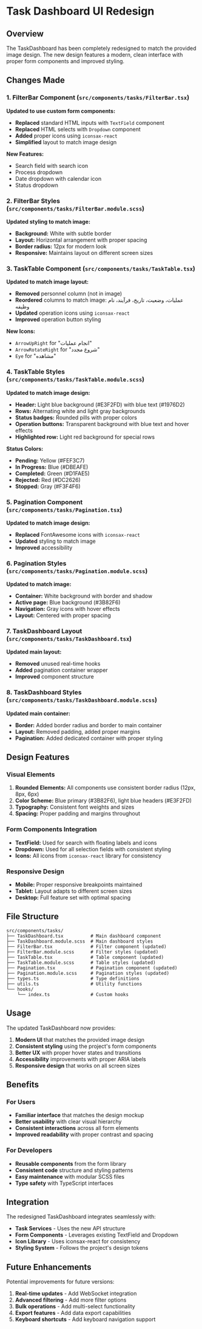 # Task Dashboard UI Redesign

## Overview
The TaskDashboard has been completely redesigned to match the provided image design. The new design features a modern, clean interface with proper form components and improved styling.

## Changes Made

### 1. FilterBar Component (`src/components/tasks/FilterBar.tsx`)
**Updated to use custom form components:**

- **Replaced** standard HTML inputs with `TextField` component
- **Replaced** HTML selects with `Dropdown` component  
- **Added** proper icons using `iconsax-react`
- **Simplified** layout to match image design

**New Features:**
- Search field with search icon
- Process dropdown
- Date dropdown with calendar icon
- Status dropdown

### 2. FilterBar Styles (`src/components/tasks/FilterBar.module.scss`)
**Updated styling to match image:**

- **Background:** White with subtle border
- **Layout:** Horizontal arrangement with proper spacing
- **Border radius:** 12px for modern look
- **Responsive:** Maintains layout on different screen sizes

### 3. TaskTable Component (`src/components/tasks/TaskTable.tsx`)
**Updated to match image layout:**

- **Removed** personnel column (not in image)
- **Reordered** columns to match image: عملیات، وضعیت، تاریخ، فرآیند، نام وظیفه
- **Updated** operation icons using `iconsax-react`
- **Improved** operation button styling

**New Icons:**
- `ArrowUpRight` for "انجام عملیات"
- `ArrowRotateRight` for "شروع مجدد"  
- `Eye` for "مشاهده"

### 4. TaskTable Styles (`src/components/tasks/TaskTable.module.scss`)
**Updated to match image design:**

- **Header:** Light blue background (#E3F2FD) with blue text (#1976D2)
- **Rows:** Alternating white and light gray backgrounds
- **Status badges:** Rounded pills with proper colors
- **Operation buttons:** Transparent background with blue text and hover effects
- **Highlighted row:** Light red background for special rows

**Status Colors:**
- **Pending:** Yellow (#FEF3C7)
- **In Progress:** Blue (#DBEAFE)
- **Completed:** Green (#D1FAE5)
- **Rejected:** Red (#DC2626)
- **Stopped:** Gray (#F3F4F6)

### 5. Pagination Component (`src/components/tasks/Pagination.tsx`)
**Updated to match image design:**

- **Replaced** FontAwesome icons with `iconsax-react`
- **Updated** styling to match image
- **Improved** accessibility

### 6. Pagination Styles (`src/components/tasks/Pagination.module.scss`)
**Updated to match image:**

- **Container:** White background with border and shadow
- **Active page:** Blue background (#3B82F6)
- **Navigation:** Gray icons with hover effects
- **Layout:** Centered with proper spacing

### 7. TaskDashboard Layout (`src/components/tasks/TaskDashboard.tsx`)
**Updated main layout:**

- **Removed** unused real-time hooks
- **Added** pagination container wrapper
- **Improved** component structure

### 8. TaskDashboard Styles (`src/components/tasks/TaskDashboard.module.scss`)
**Updated main container:**

- **Border:** Added border radius and border to main container
- **Layout:** Removed padding, added proper margins
- **Pagination:** Added dedicated container with proper styling

## Design Features

### Visual Elements
1. **Rounded Elements:** All components use consistent border radius (12px, 8px, 6px)
2. **Color Scheme:** Blue primary (#3B82F6), light blue headers (#E3F2FD)
3. **Typography:** Consistent font weights and sizes
4. **Spacing:** Proper padding and margins throughout

### Form Components Integration
- **TextField:** Used for search with floating labels and icons
- **Dropdown:** Used for all selection fields with consistent styling
- **Icons:** All icons from `iconsax-react` library for consistency

### Responsive Design
- **Mobile:** Proper responsive breakpoints maintained
- **Tablet:** Layout adapts to different screen sizes
- **Desktop:** Full feature set with optimal spacing

## File Structure
```
src/components/tasks/
├── TaskDashboard.tsx          # Main dashboard component
├── TaskDashboard.module.scss  # Main dashboard styles
├── FilterBar.tsx              # Filter component (updated)
├── FilterBar.module.scss      # Filter styles (updated)
├── TaskTable.tsx              # Table component (updated)
├── TaskTable.module.scss      # Table styles (updated)
├── Pagination.tsx             # Pagination component (updated)
├── Pagination.module.scss     # Pagination styles (updated)
├── types.ts                   # Type definitions
├── utils.ts                   # Utility functions
└── hooks/
    └── index.ts               # Custom hooks
```

## Usage

The updated TaskDashboard now provides:

1. **Modern UI** that matches the provided image design
2. **Consistent styling** using the project's form components
3. **Better UX** with proper hover states and transitions
4. **Accessibility** improvements with proper ARIA labels
5. **Responsive design** that works on all screen sizes

## Benefits

### For Users
- **Familiar interface** that matches the design mockup
- **Better usability** with clear visual hierarchy
- **Consistent interactions** across all form elements
- **Improved readability** with proper contrast and spacing

### For Developers
- **Reusable components** from the form library
- **Consistent code** structure and styling patterns
- **Easy maintenance** with modular SCSS files
- **Type safety** with TypeScript interfaces

## Integration

The redesigned TaskDashboard integrates seamlessly with:
- **Task Services** - Uses the new API structure
- **Form Components** - Leverages existing TextField and Dropdown
- **Icon Library** - Uses iconsax-react for consistency
- **Styling System** - Follows the project's design tokens

## Future Enhancements

Potential improvements for future versions:
1. **Real-time updates** - Add WebSocket integration
2. **Advanced filtering** - Add more filter options
3. **Bulk operations** - Add multi-select functionality
4. **Export features** - Add data export capabilities
5. **Keyboard shortcuts** - Add keyboard navigation support

